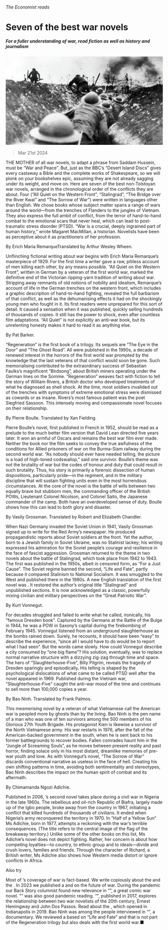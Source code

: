 ###### The Economist reads

# Seven of the best war novels 

##### For a fuller understanding of war, read fiction as well as history and journalism 

![image](images/20240323_BLP512.jpg) 

> Mar 21st 2024 

THE MOTHER of all war novels, to adapt a phrase from Saddam Hussein, must be “War and Peace”. But, just as the BBC’s “Desert Island Discs” gives every castaway a Bible and the complete works of Shakespeare, so we will plonk on your bookshelves  epic, assuming they are not already sagging under its weight, and move on. Here are seven of the best non-Tolstoyan war novels, arranged in the chronological order of the conflicts they are about. Four (“All Quiet on the Western Front”, “Stalingrad”, “The Bridge over the River Kwai” and “The Sorrow of War”) were written in languages other than English. We chose books whose subject matter spans a range of wars around the world—from the trenches of Flanders to the jungles of Vietnam. They also express the full ambit of conflict, from the terror of hand-to-hand combat to the emotional scars that never heal, which can lead to post-traumatic stress disorder (PTSD). “War is a crucial, deeply ingrained part of human history,” wrote Magaret MacMillan, a historian. Novelists have been as perceptive about it as practitioners of her profession.

By Erich Maria RemarqueTranslated by Arthur Wesley Wheen. 

Unflinching fictional writing about war begins with Erich Maria Remarque’s masterpiece of 1929. For the first time a writer gave a raw, pitiless account of men killing each other, by any means possible. “All Quiet on the Western Front”, written in German by a veteran of the first world war, marked the definitive end of the Victorian ripping-yarn tradition of writing about war. Stripping away remnants of old notions of nobility and idealism, Remarque’s account of life in the German trenches on the western front, which includes a graphic description of hand-to-hand fighting, revealed the full barbarism of that conflict, as well as the dehumanising effects it had on the shockingly young men who fought in it. Its first readers were unprepared for this sort of detail. It caused a sensation when it was published, quickly selling hundreds of thousands of copies. It still has the power to shock, even after countless film adaptations. “All Quiet” is not explicitly an anti-war book, but its unrelenting honesty makes it hard to read it as anything else.

 By Pat Barker. 

“Regeneration” is the first book of a trilogy. Its sequels are “The Eye in the Door” and “The Ghost Road”. All were published in the 1990s, a decade of renewed interest in the horrors of the first world war prompted by the knowledge that the last veterans of that conflict would soon be gone. Such memorialising contributed to the extraordinary success of Sebastian Faulks’s magnificent “Birdsong”, about British miners operating under the German lines on the Somme. “Regeneration” weaves fact with fiction to tell the story of William Rivers, a British doctor who developed treatments of what he diagnosed as shell shock. At the time, most soldiers invalided out of the trenches with symptoms of extreme emotional stress were dismissed as cowards or as insane. Rivers’s most famous patient was the poet Siegfried Sassoon. This intensely moving and compassionate novel focuses on their relationship.

By Pierre Boulle. Translated by Xan Fielding. 

Pierre Boulle’s novel, first published in French in 1952, should be read as a prelude to the much better film version that David Lean directed five years later. It won an armful of Oscars and remains the best war film ever made. Neither the book nor the film seeks to convey the true awfulness of the conditions for Allied prisoners of war on the Burma-Siam railway during the second world war. “As nobody should ever have needed telling, the picture is a load of high-toned codswallop,” said one survivor. Boulle’s theme was not the brutality of war but the codes of honour and duty that could result in such brutality. Thus, his story is primarily a forensic dissection of human dispositions, particularly pride—in the regiment, and in the military discipline that will sustain fighting units even in the most horrendous circumstances. At the core of the novel is the battle of wills between two equally brave but stubborn men, the commanding officer of the British POWs, Lieutenant Colonel Nicolson, and Colonel Saito, the Japanese commander of the camp. Both have an overdeveloped sense of duty. Boulle shows how this can lead to both glory and disaster.

 By Vasily Grossman. Translated by Robert and Elizabeth Chandler. 

When Nazi Germany invaded the Soviet Union in 1941, Vasily Grossman signed up to write for the Red Army’s newspaper. He produced propagandistic reports about Soviet soldiers at the front. Yet the author, born to a Jewish family in Soviet Ukraine, was no Stalinist lackey; his writing expressed his admiration for the Soviet people’s courage and resilience in the face of fascist aggression. Grossman returned to the theme in two novels about the battle of Stalingrad, which took place from 1942 to 1943. The first was published in the 1950s, albeit in censored form, as “For a Just Cause”. The Soviet regime banned the second, “Life and Fate”, partly because it compared Stalinism to National Socialism. It was smuggled to the West and published there in the 1980s. A new English translation of the first novel was . It restored the author’s original title “Stalingrad” and unpublished sections. It is now acknowledged as a classic, powerfully mixing civilian and military perspectives on the “Great Patriotic War”.

 By Kurt Vonnegut. 

For decades  struggled and failed to write what he called, ironically, his “famous Dresden book”. Captured by the Germans at the Battle of the Bulge in 1944, he was a POW in Saxony’s capital during the firebombing of February 1945. Vonnegut listened from an underground slaughterhouse as the bombs rained down. Surely, he recounts, it should have been “easy” to describe the experience, “since all I would have to do would be to report what I had seen”. But the words came slowly. How could Vonnegut describe a city consumed by “one big flame”? His solution, eventually, was to replace normal narrative structure with a dizzying zig-zag through time and space. The hero of “Slaughterhouse-Five”, Billy Pilgrim, reveals the tragedy of Dresden sparingly and episodically. His telling is shaped by the psychological dislocations of what came to be called PTSD well after the novel appeared in 1969. Published during the Vietnam war, “Slaughterhouse-Five” caught the anti-war mood of the time and continues to sell more than 100,000 copies a year.

 By Bao Ninh. Translated by Frank Palmos.

This mesmerising novel by a veteran of what Vietnamese call the American war is peopled more by ghosts than by the living. Bao Ninh is the pen name of a man who was one of ten survivors among the 500 members of his Glorious 27th Youth Brigade. His protagonist Kien is likewise a survivor of the North Vietnamese army. His war restarts in 1976, after the fall of the American-backed government in the south, when he is sent back to his former battlegrounds to recover bodies. Fallen comrades haunt him in the “Jungle of Screaming Souls”, as he moves between present reality and past horror, finding solace only in his most distant, dreamlike memories of pre-war youth and love. As with Vonnegut’s novel, “The Sorrow of War” discards conventional narrative as useless in the face of hell. Creating his own shifting patterns in time, avoiding both sentimentality and stereotypes, Bao Ninh describes the impact on the human spirit of combat and its aftermath.

By Chimamanda Ngozi Adichie.

Published in 2006, ’s second novel takes place during a civil war in Nigeria in the late 1960s. The rebellious and oil-rich Republic of Biafra, largely made up of the Igbo people, broke away from the country in 1967, initiating a conflict that killed hundreds of thousands of civilians. It ended when Nigeria’s army reconquered the territory in 1970. In “Half of a Yellow Sun” Ms Adichie, born in 1977, attempts a reckoning with the war’s terrible consequences. (The title refers to the central image of the flag of the breakaway territory.) Unlike some of the other books on this list, Ms Adichie’s novel does not depict fighting. Rather, her concern is about how competing loyalties—to country, to ethnic group and to ideals—divide and crush lovers, families and friends. Through the character of Richard, a British writer, Ms Adichie also shows how Western media distort or ignore conflicts in Africa.

Also try

Most of ’s coverage of war is fact-based. We write copiously about the  and the . In 2023 we published a  and  on the future of war. During the pandemic our Back Story columnist found new relevance in “”, a great comic war novel. “” was also good pandemic reading. “”, published in 2017, explores the relationship between two war novelists of the 20th century, Ernest Hemingway and John Dos Passos. Read about the , which opened in Indianapolis in 2019. Bao Ninh was among the people interviewed in “”, a documentary. We reviewed a  based on “Life and Fate” and  that is not part of the Regeneration trilogy but also deals with the first world war.■


